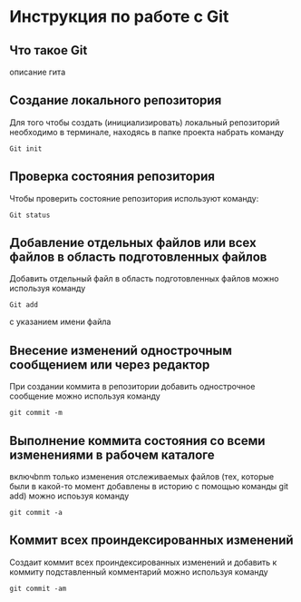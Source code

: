 # **Инструкция по работе с Git**

## Что такое Git

описание гита

## Создание локального репозитория

Для того чтобы создать (инициализировать) локальный репозиторий необходимо в терминале, находясь в папке проекта набрать команду

    Git init

## Проверка состояния репозитория

Чтобы проверить состояние репозитория используют команду:

    Git status

## Добавление отдельных файлов или всех файлов в область подготовленных файлов

Добавить отдельный файл в область подготовленных файлов можно используя команду 

    Git add
c указанием имени файла

## Внесение изменений однострочным сообщением или через редактор

При создании коммита в репозитории добавить однострочное сообщение можно используя команду 

    git commit -m

## Выполнение коммита состояния со всеми изменениями в рабочем каталоге

 включbnm только изменения отслеживаемых файлов (тех, которые были в какой-то момент добавлены в историю с помощью команды git add) можно испоьзуя команду 

    git commit -a

## Коммит всех проиндексированных изменений

Создаит коммит всех проиндексированных изменений и добавить к коммиту подставленный комментарий можно используя команду

    git commit -am